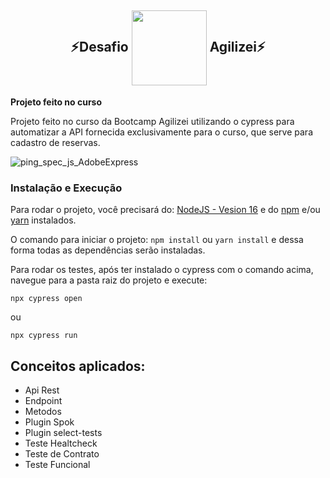 <h2 align="center">
⚡Desafio <img align="center"  height="120" width="120" src="https://raw.githubusercontent.com/cypress-io/cypress-icons/e61b554695b28267a1387a839f816c73e7a7e95e/src/logo/cypress-io-logo.svg"> Agilizei⚡
</h2>

**Projeto feito no curso**

Projeto feito no curso da Bootcamp Agilizei utilizando o cypress para automatizar a API fornecida exclusivamente para o curso, que serve para cadastro de reservas.

![ping_spec_js_AdobeExpress](https://user-images.githubusercontent.com/43914674/196237459-5c2cac2c-3934-480b-8fc4-e72b75c02e45.gif)

### Instalação e Execução
Para rodar o projeto,  você  precisará  do: 
[NodeJS - Vesion 16](https://nodejs.org/en/download/ "NodeJS -Vesion 16") e do [npm](https://docs.npmjs.com/downloading-and-installing-node-js-and-npm "npm") e/ou [yarn](https://yarnpkg.com/package/npm "yarn") instalados.

O comando para iniciar o projeto: `npm install` ou `yarn install` e dessa forma todas as dependências serão instaladas.

Para rodar os testes, após ter instalado o cypress com o comando acima, navegue para a pasta raiz do projeto e execute: 

    npx cypress open

ou 

    npx cypress run

## Conceitos aplicados:

 - Api Rest
 - Endpoint
 - Metodos
 - Plugin Spok
 - Plugin select-tests
 - Teste Healtcheck
 - Teste de Contrato
 - Teste Funcional
